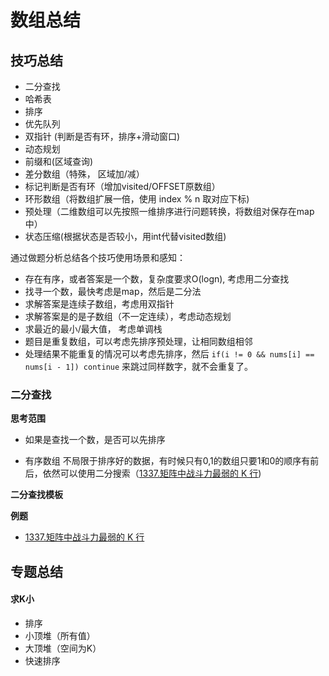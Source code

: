 # 数组总结

## 技巧总结

- 二分查找
- 哈希表
- 排序
- 优先队列
- 双指针 (判断是否有环，排序+滑动窗口)
- 动态规划
- 前缀和(区域查询)
- 差分数组（特殊， 区域加/减）
- 标记判断是否有环（增加visited/OFFSET原数组）
- 环形数组（将数组扩展一倍，使用 index % n 取对应下标)
- 预处理（二维数组可以先按照一维排序进行问题转换，将数组对保存在map中）
- 状态压缩(根据状态是否较小，用int代替visited数组)


通过做题分析总结各个技巧使用场景和感知：

- 存在有序，或者答案是一个数，复杂度要求O(logn), 考虑用二分查找
- 找寻一个数，最快考虑是map，然后是二分法
- 求解答案是连续子数组，考虑用双指针
- 求解答案是的是子数组（不一定连续），考虑动态规划
- 求最近的最小/最大值， 考虑单调栈
- 题目是重复数组，可以考虑先排序预处理，让相同数组相邻
- 处理结果不能重复的情况可以考虑先排序，然后 `if(i != 0 && nums[i] == nums[i - 1]) continue` 来跳过同样数字，就不会重复了。 


### 二分查找

**思考范围**
- 如果是查找一个数，是否可以先排序

- 有序数组 
  不局限于排序好的数据，有时候只有0,1的数组只要1和0的顺序有前后，依然可以使用二分搜索（[1337.矩阵中战斗力最弱的 K 行](1337-the-k-weakest-rows-in-a-matrix.md))

**二分查找模板**

**例题**
- [1337.矩阵中战斗力最弱的 K 行](1337-the-k-weakest-rows-in-a-matrix.md)


## 专题总结

#### 求K小
- 排序
- 小顶堆（所有值）
- 大顶堆（空间为K）
- 快速排序

